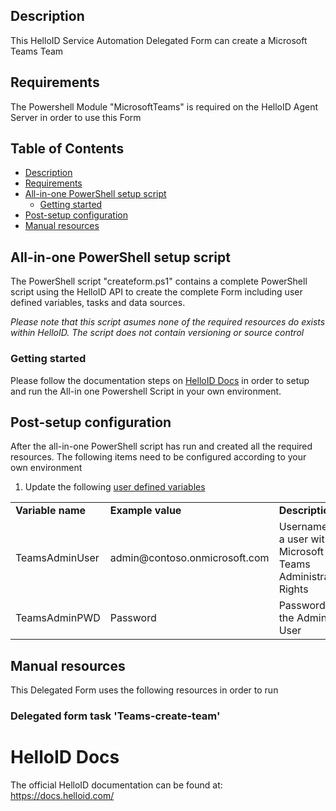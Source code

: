 <!-- Description -->
## Description
This HelloID Service Automation Delegated Form can create a Microsoft Teams Team

<!-- Requirements -->
## Requirements
The Powershell Module "MicrosoftTeams" is required on the HelloID Agent Server in order to use this Form
 
<!-- TABLE OF CONTENTS -->
## Table of Contents
* [Description](#description)
* [Requirements](#requirements)
* [All-in-one PowerShell setup script](#all-in-one-powershell-setup-script)
  * [Getting started](#getting-started)
* [Post-setup configuration](#post-setup-configuration)
* [Manual resources](#manual-resources)


## All-in-one PowerShell setup script
The PowerShell script "createform.ps1" contains a complete PowerShell script using the HelloID API to create the complete Form including user defined variables, tasks and data sources.

_Please note that this script asumes none of the required resources do exists within HelloID. The script does not contain versioning or source control_

### Getting started
Please follow the documentation steps on [HelloID Docs](https://docs.helloid.com/hc/en-us/articles/360017556559-Service-automation-GitHub-resources) in order to setup and run the All-in one Powershell Script in your own environment.


## Post-setup configuration
After the all-in-one PowerShell script has run and created all the required resources. The following items need to be configured according to your own environment
 1. Update the following [user defined variables](https://docs.helloid.com/hc/en-us/articles/360014169933-How-to-Create-and-Manage-User-Defined-Variables)
<table>
  <tr><td><strong>Variable name</strong></td><td><strong>Example value</strong></td><td><strong>Description</strong></td></tr>
  <tr><td>TeamsAdminUser</td><td>admin@contoso.onmicrosoft.com</td><td>Username of a user with Microsoft Teams Administrator Rights</td></tr>
  <tr><td>TeamsAdminPWD</td><td>Password</td><td>Password of the Admin User</td></tr>
</table>

## Manual resources
This Delegated Form uses the following resources in order to run

### Delegated form task 'Teams-create-team'

# HelloID Docs
The official HelloID documentation can be found at: https://docs.helloid.com/
